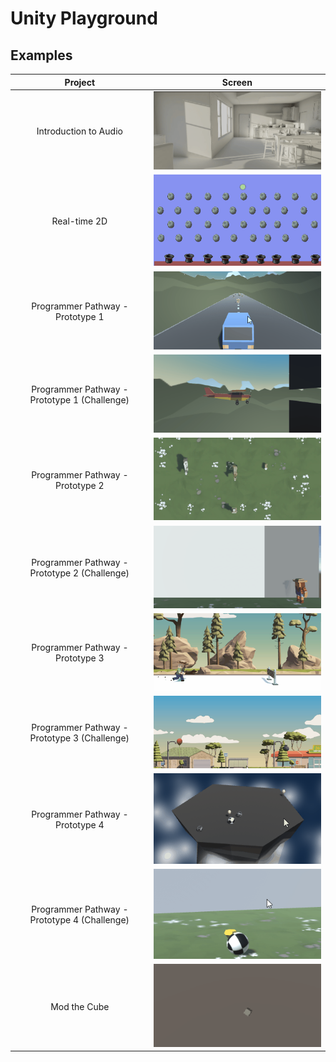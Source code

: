 # Unity Playground

## Examples

|Project|Screen|
|:---:|:---:|
|Introduction to Audio|![intro_to_audio](assets/intro_to_audio.gif)|
|Real-time 2D|![realtime_2d](assets/realtime_2d.gif)|
|Programmer Pathway - Prototype 1|![propath_proto1_car](assets/propath_proto1_car.gif)|
|Programmer Pathway - Prototype 1 (Challenge)|![propath_proto1_plane](assets/propath_proto1_plane.gif)|
|Programmer Pathway - Prototype 2|![propath_proto2_feed](assets/propath_proto2_feed.gif)|
|Programmer Pathway - Prototype 2 (Challenge)|![propath_proto2_fetch](assets/propath_proto2_fetch.gif)|
|Programmer Pathway - Prototype 3|![propath_proto3_jump](assets/propath_proto3_jump.gif)|
|Programmer Pathway - Prototype 3 (Challenge)|![propath_proto3_balloon](assets/propath_proto3_balloon.gif)|
|Programmer Pathway - Prototype 4|![propath_proto3_jump](assets/propath_proto4_ball.gif)|
|Programmer Pathway - Prototype 4 (Challenge)|![propath_proto4_soccer](assets/propath_proto4_soccer.gif)|
|Mod the Cube|![mod_the_cube](assets/mod_the_cube.gif)|